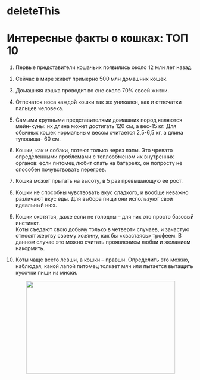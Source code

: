 # deleteThis

# Интересные факты о кошках: ТОП 10


1. Первые представители кошачьих появились около 12 млн лет назад.

2. Сейчас в мире живет примерно 500 млн домашних кошек.

3. Домашняя кошка проводит во сне около 70% своей жизни.

4. Отпечаток носа каждой кошки так же уникален, как и отпечатки пальцев человека.

5. Самыми крупными представителями домашних пород являются мейн-куны: 
их длина может достигать 120 см, а вес-15 кг. 
Для обычных кошек нормальным весом считается 2,5-6,5 кг, а длина туловища- 60 см.

6. Кошки, как и собаки, потеют только через лапы. 
  Это чревато определенными проблемами с теплообменом их внутренних органов: 
если питомец любит спать на батареях, он попросту не способен почувствовать перегрев.

7. Кошка может прыгать на высоту, в 5 раз превышающую ее рост.

8. Кошки не способны чувствовать вкус сладкого, 
и вообще неважно различают вкус еды. 
Для выбора пищи они используют свой идеальный нюх.

9. Кошки охотятся, даже если не голодны – для них это просто базовый инстинкт.  
Коты съедают свою добычу только в четверти случаев, и зачастую относят жертву своему хозяину, 
как бы «хвастаясь» трофеем. В данном случае это можно считать проявлением любви и желанием накормить.

10. Коты чаще всего левши, а кошки – правши. Определить это можно, 
наблюдая, какой лапой питомец толкает мяч или пытается вытащить кусочки пищи из миски.

<p align="center">
  <img width="400" height="250" src="https://www.google.com/url?sa=i&url=https%3A%2F%2Fpikabu.ru%2Fstory%2Fgrustnyiy_kotik_10160958&psig=AOvVaw1mqyf14FYRa87ArxfKwWWB&ust=1757394523253000&source=images&cd=vfe&opi=89978449&ved=0CBUQjRxqFwoTCOjVjvyyyI8DFQAAAAAdAAAAABAK">
